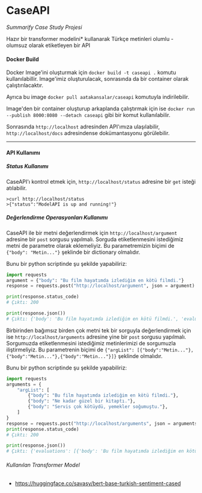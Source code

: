 # CaseAPI

*Summarify Case Study Projesi*

Hazır bir transformer modelini* kullanarak Türkçe metinleri olumlu - olumsuz
olarak etiketleyen bir API 

#### Docker Build 
Docker Image'ini oluşturmak için `docker build -t caseapi .` komutu kullanılabillir. Image'imiz oluşturulacak, sonrasında da bir container olarak çalıştırılacaktır.
  
Ayrıca bu image `docker pull aatakansalar/caseapi` komutuyla indirilebilir.  

Image'den bir container oluşturup arkaplanda çalıştırmak için ise
`docker run --publish 8000:8080 --detach caseapi` gibi bir komut kullanılabilir.  

Sonrasında `http://localhost` adresinden API'ımıza ulaşılabilir, `http://localhost/docs` adresindense dokümantasyonu görülebilir.   


---
#### API Kullanımı

##### Status Kullanımı
CaseAPI'ı kontrol etmek için, `http://localhost/status` adresine
bir `get` isteği atılabilir. 

```shell
>curl http://localhost/status
>{"status":"ModelAPI is up and running!"}
```

##### Değerlendirme Operasyonları Kullanımı
CaseAPI ile bir metni değerlendirmek için `http://localhost/argument`
adresine bir `post` sorgusu yapılmalı. Sorguda etiketlenmesini istediğimiz
metni de parametre olarak eklemeliyiz. Bu parametremizin biçimi de `{"body": "Metin..."}` 
şeklinde bir dictionary olmalıdır.

Bunu bir python scriptinde şu şekilde yapabiliriz:
```` python
import requests
argument = {"body": "Bu film hayatımda izlediğim en kötü filmdi."}
response = requests.post("http://localhost/argument", json = argument)

print(response.status_code) 
# Çıktı: 200

print(response.json()) 
# Çıktı: {'body': 'Bu film hayatımda izlediğim en kötü filmdi.', 'evaluation': {'label': 'negative', 'score': 0.9983533024787903}}
````

Birbirinden bağımsız birden çok metni tek bir sorguyla değerlendirmek için ise 
`http://localhost/arguments` adresine yine bir `post` sorgusu yapılmalı. Sorgumuzda 
etiketlenmesini istediğimiz metinlerimizi de sorgumuzla iliştirmeliyiz. Bu parametrenin biçimi de
`{"argList": [{"body":"Metin..."},{"body":"Metin..."},{"body":"Metin..."}]}` şeklinde 
olmalıdır.

Bunu bir python scriptinde şu şekilde yapabiliriz:

```` python
import requests
arguments = {
    "argList": [
        {"body": "Bu film hayatımda izlediğim en kötü filmdi."},
        {"body": "Ne kadar güzel bir kitaptı."},
        {"body": "Servis çok kötüydü, yemekler soğumuştu."},
    ]
}
response = requests.post("http://localhost/arguments", json = arguments)
print(response.status_code)
# Çıktı: 200

print(response.json())
# Çıktı: {'evaluations': [{'body': 'Bu film hayatımda izlediğim en kötü filmdi.', 'evaluation': {'label': 'negative', 'score': 0.9983533024787903}}, {'body': 'Ne kadar güzel bir kitaptı.', 'evaluation': {'label': 'positive', 'score': 0.9754379391670227}}, {'body': 'Servis çok kötüydü, yemekler soğumuştu.', 'evaluation': {'label': 'negative', 'score': 0.9993332028388977}}]}
````  

###### Kullanılan Transformer Model
- https://huggingface.co/savasy/bert-base-turkish-sentiment-cased
